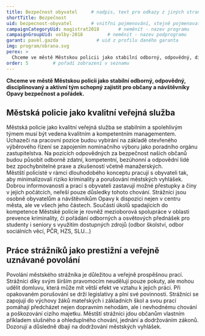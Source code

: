 ```yaml
---
title: Bezpečnost obyvatel     # nadpis, text pro odkazy z jiných stranek
shortTitle: Bezpečnost
uid: bezpecnost-obyvatel       # vnitřni pojmenování, stejně pojmenovat i soubor
campaignCategoryUid: magistrat2018       # neměnit - nazev programu
campaignGroupUid: volby-2018         # neměnit - nazev podprogramu
garant: pavel.gazda              # uid z profilu daného garanta
img: program/obrana.svg
perex: >
  Chceme ve městě Městskou policii jako stabilní odborný, odpovědný, disciplinovaný a aktivní tým schopný zajistit pro občany a návštěvníky Opavy bezpečnost a pořádek.
order: 5         # pořadí zobrazení v seznamu
---
```


**Chceme ve městě Městskou policii jako stabilní odborný, odpovědný, disciplinovaný a aktivní tým schopný zajistit pro občany a návštěvníky Opavy bezpečnost a pořádek.**    <!-- Zvýrazněný text na začátku  stránky -->

## Městská policie jako kvalitní veřejná služba    
 <!-- Nadpis druhé úrovně -->
<p>
Městská policie jako kvalitní veřejná služba se stabilním a spolehlivým týmem musí být vedena kvalitním a kompetentním managementem. Uchazeči na pracovní pozice budou vybírání na základě otevřeného výběrového řízení se zapojením nominačního výboru jako poradního orgánu zastupitelstva. Na pozicích odpovědných za bezpečnost našich občanů budou působit odborně zdatní, kompetentní, bezúhonní a odpovědní lidé bez zpochybnitelné praxe a zkušeností včetně manažerských.
<br>
Městští policisté v rámci dlouhodobého konceptu pracují s obyvateli tak, aby minimalizovali riziko kriminality a porušování městských vyhlášek. Dobrou informovaností a prací s obyvateli zastavují možné přestupky a činy v jejich počátcích, neřeší pouze důsledky tohoto chování. Strážníci jsou osobně obyvatelům a návštěvníkům Opavy k dispozici nejen v centru města, ale ve všech jeho částech. Součástí úkolů spadajících do kompetence Městské policie je rovněž mezioborová spolupráce v oblasti prevence kriminality, či pořádání odborných a osvětových přednášek pro studenty i seniory s využitím dostupných zdrojů (odbor školství, odbor sociálních věcí, PČR, HZS, SLU…)
</p>

## Práce strážníků jako prestižní a veřejně uznávané povolání
<p>
Povolání městského strážníka je důležitou a veřejně prospěšnou prací. Strážníci díky svým širším pravomocím neudělují pouze pokuty, ale mohou udělit domluvu, která může mít větší efekt ve vztahu k jejich práci. Při opakovaném porušování se drží legislativy a plní své povinnosti. Strážníci se zapojují do výchovy žáků mateřských i základních škol a svou prací pomáhají předcházet nejen dopravním nehodám, ale i nevhodnému chování a poškozování cizího majetku. Městští strážníci jdou občanům vlastním příkladem slušného a ohleduplného chování, jednání a dodržováním zákonů. Dozorují a důsledně dbají na dodržování městských vyhlášek.
</p>


